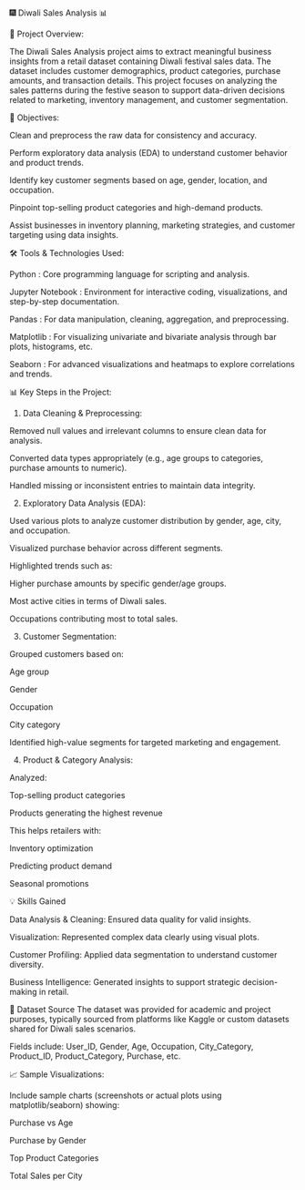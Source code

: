 🎆 Diwali Sales Analysis 📊

📌 Project Overview:

The Diwali Sales Analysis project aims to extract meaningful business insights from a retail dataset containing Diwali festival sales data. The dataset includes customer demographics, product categories, purchase amounts, and transaction details. This project focuses on analyzing the sales patterns during the festive season to support data-driven decisions related to marketing, inventory management, and customer segmentation.

🚀 Objectives:

Clean and preprocess the raw data for consistency and accuracy.

Perform exploratory data analysis (EDA) to understand customer behavior and product trends.

Identify key customer segments based on age, gender, location, and occupation.

Pinpoint top-selling product categories and high-demand products.

Assist businesses in inventory planning, marketing strategies, and customer targeting using data insights.

🛠️ Tools & Technologies Used:

Python	          : Core programming language for scripting and analysis.

Jupyter Notebook  :	Environment for interactive coding, visualizations, and step-by-step documentation.

Pandas            :	For data manipulation, cleaning, aggregation, and preprocessing.

Matplotlib        :	For visualizing univariate and bivariate analysis through bar plots, histograms, etc.

Seaborn           :	For advanced visualizations and heatmaps to explore correlations and trends.

📊 Key Steps in the Project:

1. Data Cleaning & Preprocessing:
   
Removed null values and irrelevant columns to ensure clean data for analysis.

Converted data types appropriately (e.g., age groups to categories, purchase amounts to numeric).

Handled missing or inconsistent entries to maintain data integrity.

2. Exploratory Data Analysis (EDA):
   
Used various plots to analyze customer distribution by gender, age, city, and occupation.

Visualized purchase behavior across different segments.

Highlighted trends such as:

Higher purchase amounts by specific gender/age groups.

Most active cities in terms of Diwali sales.

Occupations contributing most to total sales.

3. Customer Segmentation:
   
Grouped customers based on:

Age group

Gender

Occupation

City category

Identified high-value segments for targeted marketing and engagement.

4. Product & Category Analysis:

Analyzed:

Top-selling product categories

Products generating the highest revenue

This helps retailers with:

Inventory optimization

Predicting product demand

Seasonal promotions

💡 Skills Gained

Data Analysis & Cleaning: Ensured data quality for valid insights.

Visualization: Represented complex data clearly using visual plots.

Customer Profiling: Applied data segmentation to understand customer diversity.

Business Intelligence: Generated insights to support strategic decision-making in retail.

📁 Dataset Source
The dataset was provided for academic and project purposes, typically sourced from platforms like Kaggle or custom datasets shared for Diwali sales scenarios.

Fields include: User_ID, Gender, Age, Occupation, City_Category, Product_ID, Product_Category, Purchase, etc.

📈 Sample Visualizations:

Include sample charts (screenshots or actual plots using matplotlib/seaborn) showing:

Purchase vs Age

Purchase by Gender

Top Product Categories

Total Sales per City


